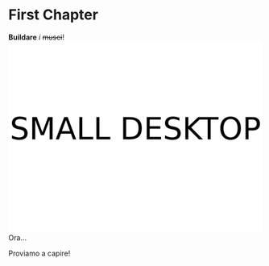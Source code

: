 # First Chapter

**Buildare** _i_ ~~musei~~!![](/assets/smalldesktop.png)Ora...

Proviamo a capire!

